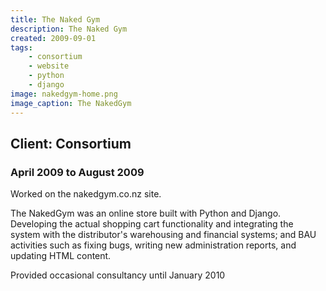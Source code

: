 ```yaml
---
title: The Naked Gym
description: The Naked Gym
created: 2009-09-01
tags:
    - consortium
    - website
    - python
    - django
image: nakedgym-home.png
image_caption: The NakedGym
---
```

## Client: Consortium
### April 2009 to August 2009

Worked on the nakedgym.co.nz site.
<!--more-->

The NakedGym was an online store built with Python and Django. Developing the actual
shopping cart functionality and integrating the system with the distributor's
warehousing and financial systems; and BAU activities such as fixing bugs,
writing new administration reports, and updating HTML content.

Provided occasional consultancy until January 2010
